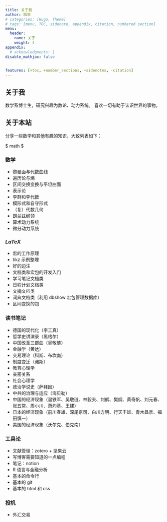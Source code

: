 ```yaml
---
title: 关于我
author: 稻年
# categories: [Hugo, Theme]
# tags: [menu, TOC, sidenote, appendix, citation, numbered section]
menu:
  header:
    name: 关于
    weight: 4
appendix:
  # acknowledgments: |
disable_mathjax: false
   

features: [+toc, +number_sections, +sidenotes, -citation]
---
```




## 关于我

数学系博士生，研究兴趣为数论、动力系统。 喜欢一切有助于认识世界的事物。

## 关于本站
分享一些数学和其他有趣的知识，大致列表如下：


$ math $

### 数学 

* 黎曼面与代数曲线
* 遍历论与熵
* 区间交换变换与平坦曲面
* 表示论
* 李群和李代数
* 模形式和自守形式
* （复）代数几何
* 朗兰兹纲领
* 算术动力系统
* 微分动力系统


### $LaTeX$

* 宏的工作原理
* tikz 示例整理
* 好的边注
* 文档类和宏包的开发入门
* 学习笔记文档类
* 日程计划文档类
* 文摘文档类
* 词典文档类（利用 dbshow 宏包管理数据库）
* 区间变换的包

### 读书笔记
* 德国的现代化（李工真）
* 哲学史讲演录（黑格尔）
* 中国改革三部曲（吴敬琏）
* 金融学（黄达）
* 交易理论（科斯、布坎南）
* 制度变迁（诺斯）
* 教育心理学
* 亲密关系
* 社会心理学
* 政治学说史（萨拜因）
* 中共的治理与适应（海贝勒）
* 中国的经济现象（温铁军、吴敬琏、林毅夫、刘鹤、樊纲、黄奇帆、刘元春、张五常、周小川、萧灼基、王建）
* 日本的经济现象（前川春雄、深尾京司、白川方明、行天丰雄、青木昌彦、福田慎一）
* 美国的经济现象（沃尔克、伯克南）


### 工具论
* 文献管理：zotero + 坚果云
* 写博客需要知道的一点编程
* 笔记：notion
* R 语言与金融分析
* 基本的命令行 
* 基本的 git
* 基本的 html 和 css


### 投机
* 外汇交易

